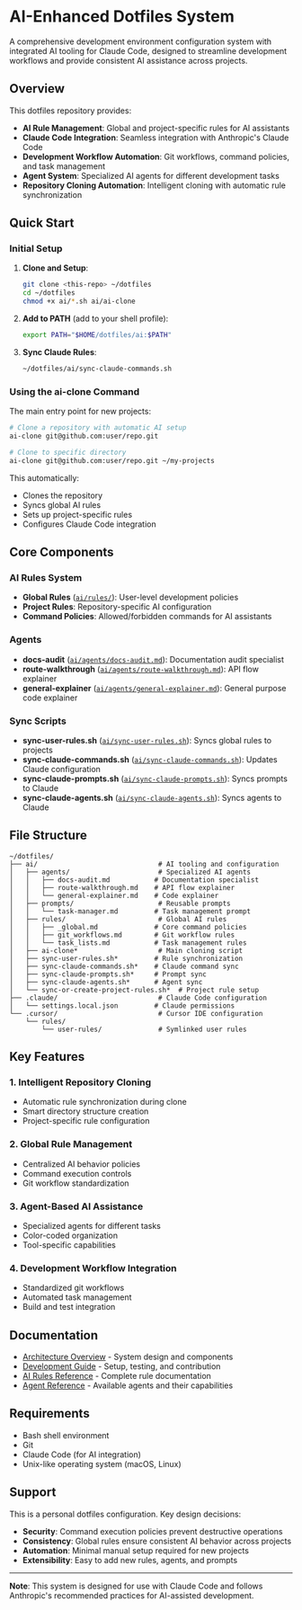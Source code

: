 # AI-Enhanced Dotfiles System

A comprehensive development environment configuration system with integrated AI tooling for Claude Code, designed to streamline development workflows and provide consistent AI assistance across projects.

## Overview

This dotfiles repository provides:

- **AI Rule Management**: Global and project-specific rules for AI assistants
- **Claude Code Integration**: Seamless integration with Anthropic's Claude Code
- **Development Workflow Automation**: Git workflows, command policies, and task management
- **Agent System**: Specialized AI agents for different development tasks
- **Repository Cloning Automation**: Intelligent cloning with automatic rule synchronization

## Quick Start

### Initial Setup

1. **Clone and Setup**:
   ```bash
   git clone <this-repo> ~/dotfiles
   cd ~/dotfiles
   chmod +x ai/*.sh ai/ai-clone
   ```

2. **Add to PATH** (add to your shell profile):
   ```bash
   export PATH="$HOME/dotfiles/ai:$PATH"
   ```

3. **Sync Claude Rules**:
   ```bash
   ~/dotfiles/ai/sync-claude-commands.sh
   ```

### Using the ai-clone Command

The main entry point for new projects:

```bash
# Clone a repository with automatic AI setup
ai-clone git@github.com:user/repo.git

# Clone to specific directory
ai-clone git@github.com:user/repo.git ~/my-projects
```

This automatically:
- Clones the repository
- Syncs global AI rules
- Sets up project-specific rules
- Configures Claude Code integration

## Core Components

### AI Rules System
- **Global Rules** ([`ai/rules/`](ai/rules/)): User-level development policies
- **Project Rules**: Repository-specific AI configuration
- **Command Policies**: Allowed/forbidden commands for AI assistants

### Agents
- **docs-audit** ([`ai/agents/docs-audit.md`](ai/agents/docs-audit.md)): Documentation audit specialist
- **route-walkthrough** ([`ai/agents/route-walkthrough.md`](ai/agents/route-walkthrough.md)): API flow explainer
- **general-explainer** ([`ai/agents/general-explainer.md`](ai/agents/general-explainer.md)): General purpose code explainer

### Sync Scripts
- **sync-user-rules.sh** ([`ai/sync-user-rules.sh`](ai/sync-user-rules.sh)): Syncs global rules to projects
- **sync-claude-commands.sh** ([`ai/sync-claude-commands.sh`](ai/sync-claude-commands.sh)): Updates Claude configuration
- **sync-claude-prompts.sh** ([`ai/sync-claude-prompts.sh`](ai/sync-claude-prompts.sh)): Syncs prompts to Claude
- **sync-claude-agents.sh** ([`ai/sync-claude-agents.sh`](ai/sync-claude-agents.sh)): Syncs agents to Claude

## File Structure

```
~/dotfiles/
├── ai/                              # AI tooling and configuration
│   ├── agents/                      # Specialized AI agents
│   │   ├── docs-audit.md           # Documentation specialist
│   │   ├── route-walkthrough.md    # API flow explainer
│   │   └── general-explainer.md    # Code explainer
│   ├── prompts/                     # Reusable prompts
│   │   └── task-manager.md         # Task management prompt
│   ├── rules/                       # Global AI rules
│   │   ├── _global.md              # Core command policies
│   │   ├── git_workflows.md        # Git workflow rules
│   │   └── task_lists.md           # Task management rules
│   ├── ai-clone*                    # Main cloning script
│   ├── sync-user-rules.sh*         # Rule synchronization
│   ├── sync-claude-commands.sh*    # Claude command sync
│   ├── sync-claude-prompts.sh*     # Prompt sync
│   ├── sync-claude-agents.sh*      # Agent sync
│   └── sync-or-create-project-rules.sh*  # Project rule setup
├── .claude/                         # Claude Code configuration
│   └── settings.local.json         # Claude permissions
└── .cursor/                         # Cursor IDE configuration
    └── rules/
        └── user-rules/              # Symlinked user rules
```

## Key Features

### 1. Intelligent Repository Cloning
- Automatic rule synchronization during clone
- Smart directory structure creation
- Project-specific rule configuration

### 2. Global Rule Management
- Centralized AI behavior policies
- Command execution controls
- Git workflow standardization

### 3. Agent-Based AI Assistance
- Specialized agents for different tasks
- Color-coded organization
- Tool-specific capabilities

### 4. Development Workflow Integration
- Standardized git workflows
- Automated task management
- Build and test integration

## Documentation

- [Architecture Overview](docs/ARCHITECTURE.md) - System design and components
- [Development Guide](docs/DEVELOPMENT.md) - Setup, testing, and contribution
- [AI Rules Reference](docs/AI_RULES.md) - Complete rule documentation
- [Agent Reference](docs/AGENTS.md) - Available agents and their capabilities

## Requirements

- Bash shell environment
- Git
- Claude Code (for AI integration)
- Unix-like operating system (macOS, Linux)

## Support

This is a personal dotfiles configuration. Key design decisions:

- **Security**: Command execution policies prevent destructive operations
- **Consistency**: Global rules ensure consistent AI behavior across projects
- **Automation**: Minimal manual setup required for new projects
- **Extensibility**: Easy to add new rules, agents, and prompts

---

**Note**: This system is designed for use with Claude Code and follows Anthropic's recommended practices for AI-assisted development.